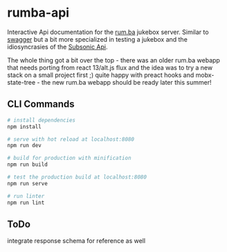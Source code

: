 # rumba-api

Interactive Api documentation for the [rum.ba](https://rum.ba) jukebox server. Similar to [swagger](https://swagger.io/tools/swagger-ui/) but a bit more specialized in testing a jukebox and the idiosyncrasies of the [Subsonic Api](http://www.subsonic.org/pages/api.jsp).

The whole thing got a bit over the top - there was an older rum.ba webapp that needs porting from react 13/alt.js flux and the idea was to try a new stack on a small project first ;) quite happy with preact hooks and mobx-state-tree - the new rum.ba webapp should be ready later this summer!

## CLI Commands

``` bash
# install dependencies
npm install

# serve with hot reload at localhost:8080
npm run dev

# build for production with minification
npm run build

# test the production build at localhost:8080
npm run serve

# run linter
npm run lint
```

## ToDo

integrate response schema for reference as well